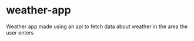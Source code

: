 # weather-app
Weather app made using an api to fetch data about weather in the area the user enters
